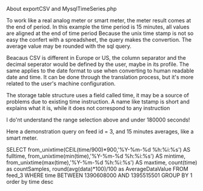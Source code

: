 About exportCSV and MysqlTimeSeries.php


To work like a real analog meter or smart meter, the meter result comes at the end of period.
In this example the time period is 15 minutes, all values are aligned at the end of time period
Because the  unix time stamp is not so easy the confert with a spreadsheet, the query makes the convertion.
The average value may be rounded with the sql query.

Beacaus CSV is different in Europe or US, the column separator and the decimal seperator
would be defined by the user, maybe in its profile.  The same applies to the date format to use when converting to human readable date and time.
It can be done through the translation process, but it's more related to the user's machine configuration.


The storage table structure uses a field called time, it may be a source of problems due to existing time instruction.
A name like tstamp is short and explains what it is, while it does not correspond to any instruction

I do'nt understand the range selection above and under 180000 seconds!

Here a demonstration query on feed id = 3, and 15 minutes averages, like a smart meter.

SELECT from_unixtime(CEIL(time/900)*900,'%Y-%m-%d %h:%i:%s') AS fulltime,
 from_unixtime(min(time),'%Y-%m-%d %h:%i:%s') AS mintime,
  from_unixtime(max(time),'%Y-%m-%d %h:%i:%s') AS maxtime,
   count(time) as countSamples,
   round(avg(data)*100)/100 as AverageDataValue
   FROM feed_3 
   WHERE time BETWEEN 1390608000 AND 1395515501 
   GROUP BY 1 
   order by time desc
